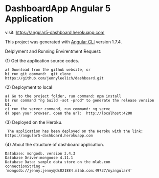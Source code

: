 # DashboardApp  Angular 5 Application

visit: https://angular5-dashboard.herokuapp.com

This project was generated with [Angular CLI](https://github.com/angular/angular-cli) version 1.7.4.

Delplyment and Running Envirentment Request:

(1) Get the application source codes.

    a) Download from the github website, or
    b) run git command:  git clone https://github.com/jennyleelich/dashboard.git

(2) Deployment to local

    a) Go to the project folder, run command: npm install
    b) run command "ng build -aot -prod" to generate the release version UI.
    c) run the server command, run command: ng serve
    d) open your browser, open the url:  http://localhost:4200

(3) Deployed on the Heroku.

     The application has been deployed on the Heroku with the link: https://angular5-dashboard.herokuapp.com
   
(4) About the structure of dashboard application.

    Database: mongodb. version 3.4.3
    Database Driver:mongoose 4.11.1
    Database Data: sample data store on the mlab.com
    connectionString =  'mongodb://jenny:jenny@ds021884.mlab.com:49737/myangular4'
   
